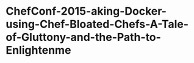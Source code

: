 # ChefConf-2015-aking-Docker-using-Chef-Bloated-Chefs-A-Tale-of-Gluttony-and-the-Path-to-Enlightenme
